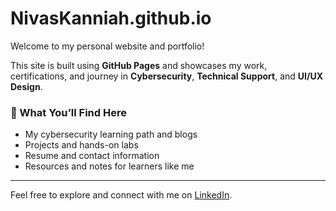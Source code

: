 # NivasKanniah.github.io

Welcome to my personal website and portfolio!

This site is built using **GitHub Pages** and showcases my work, certifications, and journey in **Cybersecurity**, **Technical Support**, and **UI/UX Design**.

### 🔹 What You’ll Find Here

- My cybersecurity learning path and blogs
- Projects and hands-on labs
- Resume and contact information
- Resources and notes for learners like me

---

Feel free to explore and connect with me on [LinkedIn](https://www.linkedin.com/in/nivaskaniah/).
